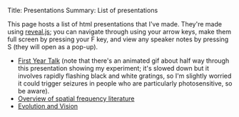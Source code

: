 Title: Presentations
Summary: List of presentations

This page hosts a list of html presentations that I've made. They're
made using [reveal.js](https://github.com/hakimel/reveal.js/); you can
navigate through using your arrow keys, make them full screen by
pressing your F key, and view any speaker notes by pressing S (they
will open as a pop-up).

- [First Year Talk]({filename}/presentations/1st-Year-Talk.2017-10-19.html) (note
  that there's an animated gif about half way through this
  presentation showing my experiment; it's slowed down but it involves
  rapidly flashing black and white gratings, so I'm slightly worried
  it could trigger seizures in people who are particularly
  photosensitive, so be aware).
- [Overview of spatial frequency literature]({filename}/presentations/2017-07-24_lab_mtg.html)
- [Evolution and Vision]({filename}/presentations/TheoNeuroJC.2017-04-20.html)
